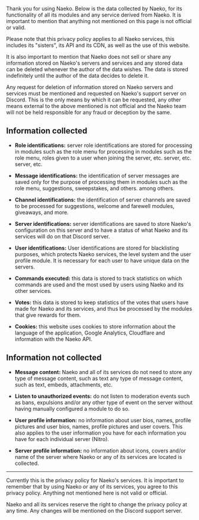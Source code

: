 Thank you for using Naeko. Below is the data collected by Naeko, for its functionality of all its modules and any service derived from Naeko. It is important to mention that anything not mentioned on this page is not official or valid.

Please note that this privacy policy applies to all Naeko services, this includes its "sisters", its API and its CDN, as well as the use of this website.

It is also important to mention that Naeko does not sell or share any information stored on Naeko's servers and services and any stored data can be deleted whenever the author of the data wishes. The data is stored indefinitely until the author of the data decides to delete it.

Any request for deletion of information stored on Naeko servers and services must be mentioned and requested on Naeko's support server on Discord. This is the only means by which it can be requested, any other means external to the above mentioned is not official and the Naeko team will not be held responsible for any fraud or deception by the same.

## Information collected

-   **Role identifications:** server role identifications are stored for processing in modules such as the role menu for processing in modules such as the role menu, roles given to a user when joining the server, etc. server, etc. server, etc.

-   **Message identifications:** the identification of server messages are saved only for the purpose of processing them in modules such as the role menu, suggestions, sweepstakes, and others. among others.

-   **Channel identifications:** the identification of server channels are saved to be processed for suggestions, welcome and farewell modules, giveaways, and more.

-   **Server identifications:** server identifications are saved to store Naeko's configuration on this server and to have a status of what Naeko and its services will do on that Discord server.

-   **User identifications:** User identifications are stored for blacklisting purposes, which protects Naeko services, the level system and the user profile module. It is necessary for each user to have unique data on the servers.

-   **Commands executed:** this data is stored to track statistics on which commands are used and the most used by users using Naeko and its other services.

-   **Votes:** this data is stored to keep statistics of the votes that users have made for Naeko and its services, and thus be processed by the modules that give rewards for them.

-   **Cookies:** this website uses cookies to store information about the language of the application, Google Analytics, Cloudflare and information with the Naeko API.

## Information not collected

-   **Message content:** Naeko and all of its services do not need to store any type of message content, such as text any type of message content, such as text, embeds, attachments, etc.

-   **Listen to unauthorized events:** do not listen to moderation events such as bans, expulsions and/or any other type of event on the server without having manually configured a module to do so.

-   **User profile information:** no information about user bios, names, profile pictures and user bios, names, profile pictures and user covers. This also applies to the user information you have for each information you have for each individual server (Nitro).

-   **Server profile information:** no information about icons, covers and/or name of the server where Naeko or any of its services are located is collected.

---

Currently this is the privacy policy for Naeko's services. It is important to remember that by using Naeko or any of its services, you agree to this privacy policy. Anything not mentioned here is not valid or official.

Naeko and all its services reserve the right to change the privacy policy at any time. Any changes will be mentioned on the Discord support server.
